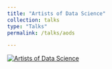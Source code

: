 ```yaml
---
title: "Artists of Data Science"
collection: talks
type: "Talks"
permalink: /talks/aods

---
```


[![Artists of Data Science](http://img.youtube.com/vi/KOxbO0EI4MA/0.jpg)](https://www.youtube.com/watch?v=3dfx3E1EMCw&t=9s)


